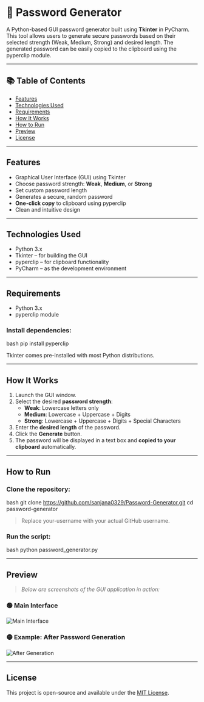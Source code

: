 
# 🔐 Password Generator

A Python-based GUI password generator built using **Tkinter** in PyCharm. This tool allows users to generate secure passwords based on their selected strength (Weak, Medium, Strong) and desired length. The generated password can be easily copied to the clipboard using the pyperclip module.

---
## 📚 Table of Contents

- [Features](#features)
- [Technologies Used](#technologies-used)
- [Requirements](#requirements)
- [How It Works](#how-it-works)
- [How to Run](#how-to-run)
- [Preview](#preview)
- [License](#license)
---

## Features

- Graphical User Interface (GUI) using Tkinter
- Choose password strength: **Weak**, **Medium**, or **Strong**
- Set custom password length
- Generates a secure, random password
- **One-click copy** to clipboard using pyperclip
- Clean and intuitive design

---

## Technologies Used

- Python 3.x
- Tkinter – for building the GUI
- pyperclip – for clipboard functionality
- PyCharm – as the development environment

---

##  Requirements

- Python 3.x
- pyperclip module

### Install dependencies:

bash
pip install pyperclip


Tkinter comes pre-installed with most Python distributions.

---

##  How It Works

1. Launch the GUI window.
2. Select the desired **password strength**:
   - **Weak**: Lowercase letters only
   - **Medium**: Lowercase + Uppercase + Digits
   - **Strong**: Lowercase + Uppercase + Digits + Special Characters
3. Enter the **desired length** of the password.
4. Click the **Generate** button.
5. The password will be displayed in a text box and **copied to your clipboard** automatically.

---

##  How to Run

### Clone the repository:

bash
git clone https://github.com/sanjana0329/Password-Generator.git
cd password-generator


> Replace your-username with your actual GitHub username.

### Run the script:

bash
python password_generator.py


---

##  Preview

> _Below are screenshots of the GUI application in action:_

### 🟢 Main Interface

![Main Interface](screenshot.png)

### 🟡 Example: After Password Generation

![After Generation](screenshot_after.png)

---

##  License

This project is open-source and available under the [MIT License](LICENSE).
